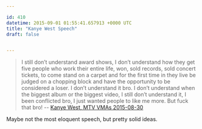 ```yaml
---

id: 410
datetime: 2015-09-01 01:55:41.657913 +0000 UTC
title: "Kanye West Speech"
draft: false


---
```




> I still don’t understand award shows, I don’t understand how they get five people who work their entire life, won, sold records, sold concert tickets, to come stand on a carpet and for the first time in they live be judged on a chopping block and have the opportunity to be considered a loser. I don’t understand it bro. I don’t understand when the biggest album or the biggest video, I still don’t understand it, I been conflicted bro, I just wanted people to like me more. But fuck that bro! -- [Kanye West, MTV VMAs 2015-08-30](http://genius.com/Kanye-west-mtv-vmas-2015-vanguard-acceptance-speech-lyrics/)

Maybe not the most eloquent speech, but pretty solid ideas. 
